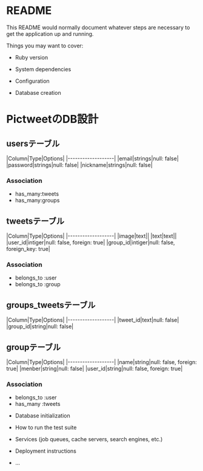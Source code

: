 # README

This README would normally document whatever steps are necessary to get the
application up and running.

Things you may want to cover:

* Ruby version

* System dependencies

* Configuration

* Database creation
# PictweetのDB設計
## usersテーブル
|Column|Type|Options|
|-------------------|
|email|strings|null: false|
|password|strings|null: false|
|nickname|strings|null: false|
### Association
- has_many:tweets
- has_many:groups

## tweetsテーブル
|Column|Type|Options|
|-------------------|
|image|text||
|text|text||
|user_id|intiger|null: false, foreign: true|
|group_id|intiger|null: false, foreign_key: true|
### Association
- belongs_to :user
- belongs_to :group

## groups_tweetsテーブル
|Column|Type|Options|
|-------------------|
|tweet_id|text|null: false|
|group_id|string|null: false|

## groupテーブル
|Column|Type|Options|
|-------------------|
|name|string|null: false, foreign: true|
|menber|string|null: false|
|user_id|string|null: false, foreign: true|
### Association
- belongs_to :user
- has_many :tweets


* Database initialization

* How to run the test suite

* Services (job queues, cache servers, search engines, etc.)

* Deployment instructions

* ...
